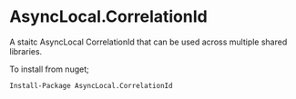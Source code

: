 # AsyncLocal.CorrelationId

A staitc AsyncLocal CorrelationId that can be used across multiple shared libraries.

To install from nuget;
```bash
Install-Package AsyncLocal.CorrelationId
```
